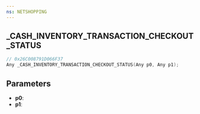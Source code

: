 ```yaml
---
ns: NETSHOPPING
---
```

## _CASH_INVENTORY_TRANSACTION_CHECKOUT_STATUS

```c
// 0x26C008791D066F37
Any _CASH_INVENTORY_TRANSACTION_CHECKOUT_STATUS(Any p0, Any p1);
```

## Parameters
* **p0**:
* **p1**:
